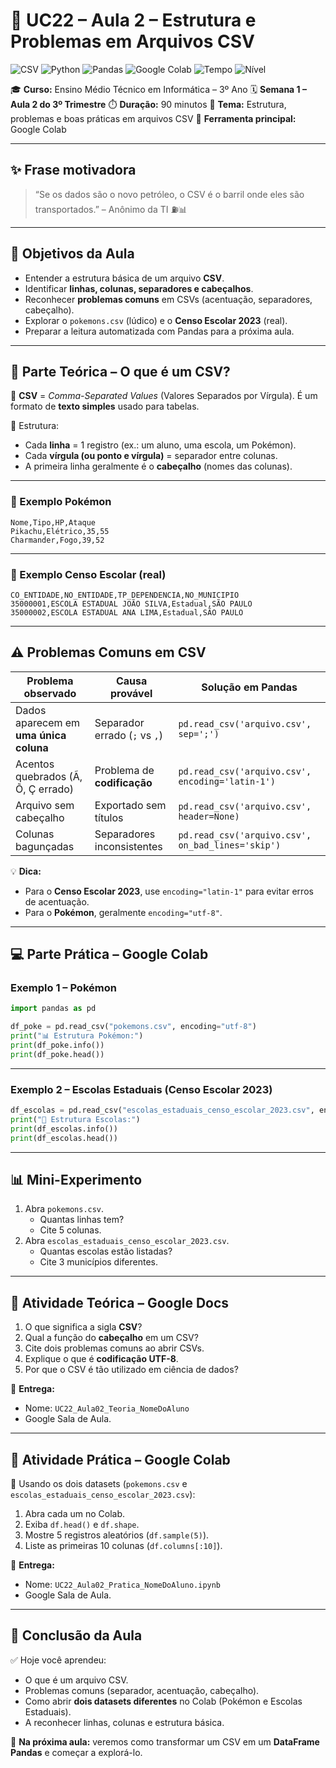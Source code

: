 # 📘 UC22 – Aula 2 – Estrutura e Problemas em Arquivos CSV

![CSV](https://img.shields.io/badge/Formato-CSV-orange?logo=file)
![Python](https://img.shields.io/badge/Python-3.11+-blue?logo=python&logoColor=white)
![Pandas](https://img.shields.io/badge/Pandas-Data%20Analysis-green?logo=pandas)
![Google Colab](https://img.shields.io/badge/Google%20Colab-Notebook-yellow?logo=googlecolab)
![Tempo](https://img.shields.io/badge/Dura%C3%A7%C3%A3o-90%20min-red)
![Nível](https://img.shields.io/badge/N%C3%ADvel-Iniciante%E2%9E%9CIntermedi%C3%A1rio-purple)

🎓 **Curso:** Ensino Médio Técnico em Informática – 3º Ano
🗓️ **Semana 1 – Aula 2 do 3º Trimestre**
⏱️ **Duração:** 90 minutos
📍 **Tema:** Estrutura, problemas e boas práticas em arquivos CSV
🐍 **Ferramenta principal:** Google Colab

------

## ✨ Frase motivadora

> “Se os dados são o novo petróleo, o CSV é o barril onde eles são transportados.” – Anônimo da TI ⛽📊

------

## 🎯 Objetivos da Aula

- Entender a estrutura básica de um arquivo **CSV**.
- Identificar **linhas, colunas, separadores e cabeçalhos**.
- Reconhecer **problemas comuns** em CSVs (acentuação, separadores, cabeçalho).
- Explorar o `pokemons.csv` (lúdico) e o **Censo Escolar 2023** (real).
- Preparar a leitura automatizada com Pandas para a próxima aula.

------

## 🧠 Parte Teórica – O que é um CSV?

📖 **CSV** = *Comma-Separated Values* (Valores Separados por Vírgula).
 É um formato de **texto simples** usado para tabelas.

📌 Estrutura:

- Cada **linha** = 1 registro (ex.: um aluno, uma escola, um Pokémon).
- Cada **vírgula (ou ponto e vírgula)** = separador entre colunas.
- A primeira linha geralmente é o **cabeçalho** (nomes das colunas).

------

### 🔹 Exemplo Pokémon

```csv
Nome,Tipo,HP,Ataque
Pikachu,Elétrico,35,55
Charmander,Fogo,39,52
```

------

### 🔹 Exemplo Censo Escolar (real)

```csv
CO_ENTIDADE,NO_ENTIDADE,TP_DEPENDENCIA,NO_MUNICIPIO
35000001,ESCOLA ESTADUAL JOÃO SILVA,Estadual,SÃO PAULO
35000002,ESCOLA ESTADUAL ANA LIMA,Estadual,SÃO PAULO
```

------

## ⚠️ Problemas Comuns em CSV

| Problema observado                     | Causa provável                | Solução em Pandas                                 |
| -------------------------------------- | ----------------------------- | ------------------------------------------------- |
| Dados aparecem em **uma única coluna** | Separador errado (`;` vs `,`) | `pd.read_csv('arquivo.csv', sep=';')`             |
| Acentos quebrados (Ã, Õ, Ç errado)     | Problema de **codificação**   | `pd.read_csv('arquivo.csv', encoding='latin-1')`  |
| Arquivo sem cabeçalho                  | Exportado sem títulos         | `pd.read_csv('arquivo.csv', header=None)`         |
| Colunas bagunçadas                     | Separadores inconsistentes    | `pd.read_csv('arquivo.csv', on_bad_lines='skip')` |

💡 **Dica:**

- Para o **Censo Escolar 2023**, use `encoding="latin-1"` para evitar erros de acentuação.
- Para o **Pokémon**, geralmente `encoding="utf-8"`.

------

## 💻 Parte Prática – Google Colab

### Exemplo 1 – Pokémon

```python
import pandas as pd

df_poke = pd.read_csv("pokemons.csv", encoding="utf-8")
print("📊 Estrutura Pokémon:")
print(df_poke.info())
print(df_poke.head())
```

------

### Exemplo 2 – Escolas Estaduais (Censo Escolar 2023)

```python
df_escolas = pd.read_csv("escolas_estaduais_censo_escolar_2023.csv", encoding="latin-1", sep=",")
print("🏫 Estrutura Escolas:")
print(df_escolas.info())
print(df_escolas.head())
```

------

## 📊 Mini-Experimento

1. Abra `pokemons.csv`.
   - Quantas linhas tem?
   - Cite 5 colunas.
2. Abra `escolas_estaduais_censo_escolar_2023.csv`.
   - Quantas escolas estão listadas?
   - Cite 3 municípios diferentes.

------

## 💬 Atividade Teórica – Google Docs

1. O que significa a sigla **CSV**?
2. Qual a função do **cabeçalho** em um CSV?
3. Cite dois problemas comuns ao abrir CSVs.
4. Explique o que é **codificação UTF-8**.
5. Por que o CSV é tão utilizado em ciência de dados?

📌 **Entrega:**

- Nome: `UC22_Aula02_Teoria_NomeDoAluno`
- Google Sala de Aula.

------

## 🧩 Atividade Prática – Google Colab

📌 Usando os dois datasets (`pokemons.csv` e `escolas_estaduais_censo_escolar_2023.csv`):

1. Abra cada um no Colab.
2. Exiba `df.head()` e `df.shape`.
3. Mostre 5 registros aleatórios (`df.sample(5)`).
4. Liste as primeiras 10 colunas (`df.columns[:10]`).

📌 **Entrega:**

- Nome: `UC22_Aula02_Pratica_NomeDoAluno.ipynb`
- Google Sala de Aula.

------

## 📎 Conclusão da Aula

✅ Hoje você aprendeu:

- O que é um arquivo CSV.
- Problemas comuns (separador, acentuação, cabeçalho).
- Como abrir **dois datasets diferentes** no Colab (Pokémon e Escolas Estaduais).
- A reconhecer linhas, colunas e estrutura básica.

🔮 **Na próxima aula:** veremos como transformar um CSV em um **DataFrame Pandas** e começar a explorá-lo.
